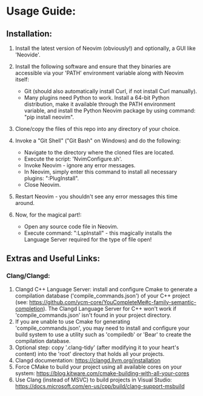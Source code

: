# Usage Guide:

## Installation:

1. Install the latest version of Neovim (obviously!) and optionally, a GUI like 'Neovide'.

2. Install the following software and ensure that they binaries are accessible via your 'PATH' environment variable along with Neovim itself:
   * Git (should also automatically install Curl, if not install Curl manually).
   * Many plugins need Python to work. Install a 64-bit Python distribution, make it available through the PATH environment variable, and install the Python Neovim package by using command: "pip install neovim".

3. Clone/copy the files of this repo into any directory of your choice.

4. Invoke a "Git Shell" ("Git Bash" on Windows) and do the following:
   * Navigate to the directory where the cloned files are located.
   * Execute the script: 'NvimConfigure.sh'.
   * Invoke Neovim - ignore any error messages.
   * In Neovim, simply enter this command to install all necessary plugins: ":PlugInstall".
   * Close Neovim.

5. Restart Neovim - you shouldn't see any error messages this time around.

6. Now, for the magical part!:
   * Open any source code file in Neovim.
   * Execute command: ":LspInstall" - this magically installs the Language Server required for the type of file open!

## Extras and Useful Links:
### Clang/Clangd:

1. Clangd C++ Language Server: install and configure Cmake to generate a compilation database ('compile_commands.json') of your C++ project (see: https://github.com/ycm-core/YouCompleteMe#c-family-semantic-completion). The Clangd Language Server for C++ won't work if 'compile_commands.json' isn't found in your project directory.
2. If you are unable to use Cmake for generating 'compile_commands.json', you may need to install and configure your build system to use a utility such as 'compiledb' or 'Bear' to create the compilation database.
3. Optional step: copy '.clang-tidy' (after modifying it to your heart's content) into the 'root' directory that holds all your projects.
4. Clangd documentation: https://clangd.llvm.org/installation
5. Force CMake to build your project using all available cores on your system: https://blog.kitware.com/cmake-building-with-all-your-cores
6. Use Clang (instead of MSVC) to build projects in Visual Studio: https://docs.microsoft.com/en-us/cpp/build/clang-support-msbuild

